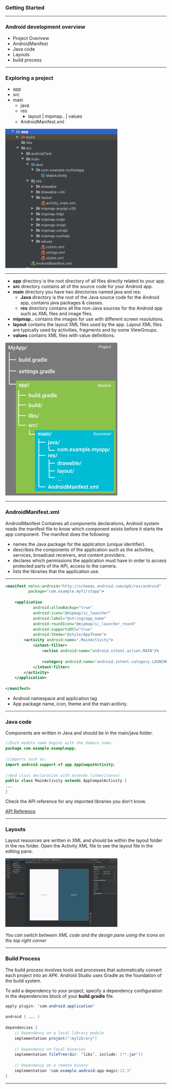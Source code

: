 ### Getting Started

---

### Android development overview

- Project Overivew
- AndroidManifest
- Java code
- Layouts
- build process

---

### Exploring a project

- app
- src
- main
  - java
  - res
    - layout | mipmap.. | values
  - AndroidManifest.xml

<img width="350" src="/media/android-dev-images/android-dev-4/android-project-overview.png" alt="project overview">

---

- **app** directory is the root directory of all files directly related to your app.
- **src** directory contains all of the source code for your Android app.
- **main** directory you have two directories named java and res:
  - **Java** directory is the root of the Java source code for the Android app, contains java packages & classes.
  - **res** directory contains all the non-Java sources for the Android app such as XML files and image files.
- **mipmap..** contains the images for use with different screen resolutions.
- **layout** contains the layout XML files used by the app. Layout XML files are typically used by activities, fragments and by some ViewGroups.
- **values** contains XML files with value definitions.

<img width="350" src="/media/android-dev-images/android-dev-4/android-project-structure.png" alt="project structre">

---

### AndroidManifest.xml

AndroidManifest Containes all components declarations,
Android system reads the manifest file to know which component exists before it starts the app component.
The manifest does the following:

- names the Java package for the application (unique identifier).
- describes the components of the application such as the activities, services, broadcast receivers, and content providers.
- declares which permissions the application must have in order to access protected parts of the API, access to the camera.
- lists the libraries that the application use.

---

```XML
<manifest xmlns:android="http://schemas.android.com/apk/res/android"
          package="com.example.myfirstapp">

    <application
            android:allowBackup="true"
            android:icon="@mipmap/ic_launcher"
            android:label="@string/app_name"
            android:roundIcon="@mipmap/ic_launcher_round"
            android:supportsRtl="true"
            android:theme="@style/AppTheme">
        <activity android:name=".MainActivity">
            <intent-filter>
                <action android:name="android.intent.action.MAIN"/>

                <category android:name="android.intent.category.LAUNCHER"/>
            </intent-filter>
        </activity>
    </application>

</manifest>
```

- Android namespace and application tag
- App package name, icon, theme and the main acitivty.

---

### Java code

Components are written in Java and should be in the main/java folder.

```Java
//Each module name begins with the domain name:
package com.example.exampleapp;

//imports such as:
import android.support.v7.app.AppCompatActivity;

//And class declaration with extends (inheritance)
public class MainActivity extends AppCompatActivity {
...
}
```

Check the API reference for any imported libraries you don't know.

[API Reference](https://developer.android.com/reference)

---

### Layouts

Layout resources are written in XML and should be within the layout folder in the res folder.
Open the Activity XML file to see the layout file in the editing pane.

<img width="350" src="/media/android-dev-images/android-dev-4/android-xml-editor.png" alt="XML Editor pane">

_You can switch between XML code and the design pane using the icons on the top right corner_

---

### Build Process

The build process involves tools and processes that automatically convert each project into an APK.
Android Studio uses Gradle as the foundation of the build system.

To add a dependency to your project, specify a dependency configuration in the dependencies block of your **build.gradle** file.

```Java
apply plugin: 'com.android.application'

android { ... }

dependencies {
    // Dependency on a local library module
    implementation project(":mylibrary")

    // Dependency on local binaries
    implementation fileTree(dir: 'libs', include: ['*.jar'])

    // Dependency on a remote binary
    implementation 'com.example.android:app-magic:12.3'
}
```

---
